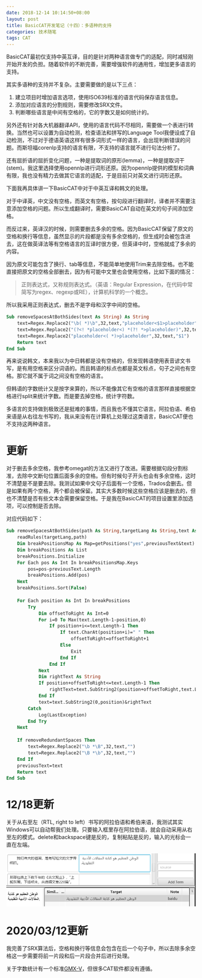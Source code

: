 ```yaml
---
date: 2018-12-14 10:14:50+08:00
layout: post
title: BasicCAT开发笔记（十四）：多语种的支持
categories: 技术随笔
tags: CAT
---
```


BasicCAT最初仅支持中英互译，目的是针对两种语言做专门的适配，同时减轻刚开始开发的负担。随着软件的不断完善，需要增强软件的通用性，增加更多语言的支持。

其实多语种的支持并不复杂。主要需要做的是以下三点：

1. 建立项目时增加语言选项，使用ISO639标准的语言代码保存语言信息。
2. 添加对应语言的分割规则，需要修改SRX文件。
3. 判断哪些语言是中间有空格的，它的字数又是如何统计的。

另外还有针对各大机器翻译API，使用的语言代码不尽相同，需要做一个表进行转换。当然也可以设置为自动检测，检查语法和拼写的Language Tool我便设成了自动检测，不过对于德语英语这样有很多词形式一样的语言，会出现判断错误的问题。而斯坦福corenlp支持的语言有限，不支持的语言就不进行句法分析了。

还有屈折语的屈折变化问题，一种是提取词的原形(lemma)，一种是提取词干(stem)。我这里选择使用opennlp进行词形还原。因为opennlp提供的模型和词典有限，我也没有精力去做其它语言的适配，于是目前只对英文进行词形还原。

下面我再具体讲一下BasicCAT中对于中英互译和韩文的处理。

对于中译英，中文没有空格，而英文有空格，按句段进行翻译时，译者并不需要注意添加空格的问题。所以生成翻译时，需要BasicCAT自动在英文的句子间添加空格。

而反过来，英译汉的时候，则需要删去多余的空格。因为BasicCAT保留了原文的空格和换行等信息，虽然显示的片段都是没有多余空格的，但生成时会被包含进去，这在做英译法等有空格语言的互译时很方便，但英译中时，空格就成了多余的内容。

因为原文可能包含了换行、tab等信息，不能简单地使用Trim来去除空格。也不能直接把原文的空格全部删去，因为有可能中文里也会使用空格，比如下面的情况：

>正则表达式，又称规则表达式。（英语：Regular Expression，在代码中常简写为regex、regexp或RE），计算机科学的一个概念。

所以我采用正则表达式，删去不是字母和汉字中间的空格。

```vb
Sub removeSpacesAtBothSides(text As String) As String
	text=Regex.Replace2("\b( *)\b",32,text,"placeholder<$1>placeholder")
	text=Regex.Replace2("(?<! *placeholder<) *(?! *>placeholder)",32,text,"")
	text=Regex.Replace2("placeholder<( *)>placeholder",32,text,"$1")
	Return text
End Sub
```

再来说说韩文，本来我以为中日韩都是没有空格的，但发现韩语使用表音谚文书写，是有用空格来区分词语的。而且韩语的标点也都是英文标点，句子之间也有空格。那它就不属于词之间没有空格的语言。

但韩语的字数统计又是按字来算的，所以不能像其它有空格的语言那样直接根据空格进行split来统计字数。而是要去掉空格，统计字符数。

多语言的支持做到极致还是挺难的事情，而且我也不懂其它语言。阿拉伯语、希伯来语是从右往左书写的，我从来没有在计算机上处理过这类语言，BasicCAT便也不支持这两种语言。

# 更新

对于删去多余空格，我参考omegat的方法又进行了改进。需要根据句段分割标准，去除中文断句位置后面多余的空格。但有时候句子开头也会有多余空格，这时不清楚是不是要去除。我测试如果中文句子后面有一个空格，Trados会删去。但是如果有两个空格，两个都会被保留。其实大多数时候这些空格应该是删去的，但也不清楚是否有些文本会需要保留空格。于是我在BasicCAT的项目设置里添加选项，可以控制是否去除。

对应代码如下：

```vb
Sub removeSpacesAtBothSides(path As String,targetLang As String,text As String,removeRedundantSpaces As Boolean) As String
	readRules(targetLang,path)
	Dim breakPositionsMap As Map=getPositions("yes",previousText&text)
	Dim breakPositions As List
	breakPositions.Initialize
	For Each pos As Int In breakPositionsMap.Keys
		pos=pos-previousText.Length
		breakPositions.Add(pos)
	Next
	breakPositions.Sort(False)
	
	For Each position As Int In breakPositions
		Try
			Dim offsetToRight As Int=0
			For i=0 To Max(text.Length-1-position,0)
				If position+i<=text.Length-1 Then
					If text.CharAt(position+i)=" " Then
						offsetToRight=offsetToRight+1
					Else
						Exit
					End If
				End If
			Next
			Dim rightText As String
			If position+offsetToRight<=text.Length-1 Then
				rightText=text.SubString2(position+offsetToRight,text.Length)
			End If
			text=text.SubString2(0,position)&rightText
		Catch
			Log(LastException)
		End Try
	Next
	
	If removeRedundantSpaces Then
		text=Regex.Replace2("\b *\B",32,text,"")
		text=Regex.Replace2("\B *\b",32,text,"")
	End If
	previousText=text
	Return text
End Sub
```

# 12/18更新

关于从右至左（RTL, right to left）书写的阿拉伯语和希伯来语，我测试其实Windows可以自动帮我们处理。只要输入框里存在阿拉伯语，就会自动采用从右至左的模式。delete和backspace键是反的，复制粘贴是反的，输入的光标会一直在左端。

![](/album/basiccat/arabic.png)

# 2020/03/12更新

我完善了SRX算法后，空格和换行等信息会包含在后一个句子中，所以去除多余空格这一步需要将前一片段和后一片段合并后进行处理。

关于字数统计有一个标准[GMX-V](/GMX-V/)，但很多CAT软件都没有遵循。



